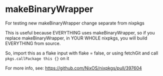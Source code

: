 # makeBinaryWrapper

For testing new makeBinaryWrapper change separate from nixpkgs

This is useful because EVERYTHING uses makeBinaryWrapper,
so if you replace makeBinaryWrapper, in YOUR WHOLE nixpkgs, you will build EVERYTHING from source.

So, import this as a flake input with flake = false, or using fetchGit and call `pkgs.callPackage this {}` on it

For more info, see: https://github.com/NixOS/nixpkgs/pull/397604
